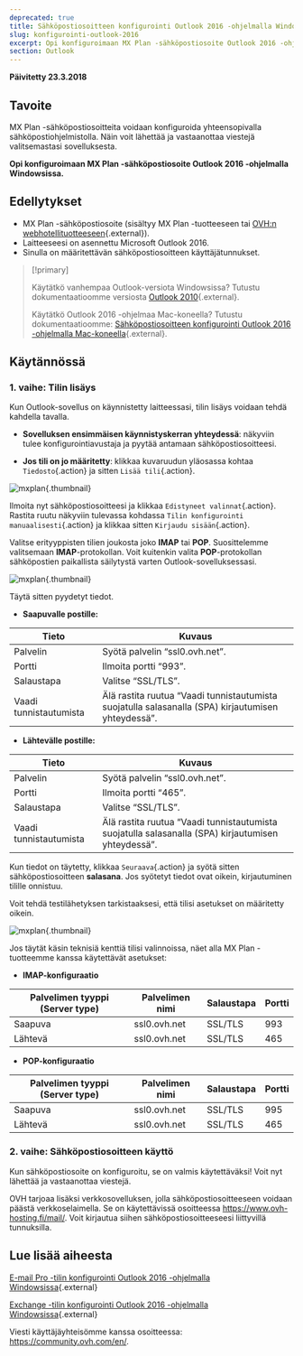 ```yaml
---
deprecated: true
title: Sähköpostiosoitteen konfigurointi Outlook 2016 -ohjelmalla Windowsissa
slug: konfigurointi-outlook-2016
excerpt: Opi konfiguroimaan MX Plan -sähköpostiosoite Outlook 2016 -ohjelmalla Windowsissa
section: Outlook
---
```


**Päivitetty 23.3.2018**

## Tavoite

MX Plan -sähköpostiosoitteita voidaan konfiguroida yhteensopivalla sähköpostiohjelmistolla. Näin voit lähettää ja vastaanottaa viestejä valitsemastasi sovelluksesta.

**Opi konfiguroimaan MX Plan -sähköpostiosoite Outlook 2016 -ohjelmalla Windowsissa.**

## Edellytykset

- MX Plan -sähköpostiosoite (sisältyy MX Plan -tuotteeseen tai [OVH:n webhotellituotteeseen](https://www.ovh-hosting.fi/webhotelli){.external}).
- Laitteeseesi on asennettu Microsoft Outlook 2016.
- Sinulla on määritettävän sähköpostiosoitteen käyttäjätunnukset.

> [!primary]
>
> Käytätkö vanhempaa Outlook-versiota Windowsissa? Tutustu dokumentaatioomme versiosta [Outlook 2010](https://docs.ovh.com/fi/emails/ovh-sahkoposti_outlook_2010_-konfigurointiohje/){.external}.
>
> Käytätkö Outlook 2016 -ohjelmaa Mac-koneella? Tutustu dokumentaatioomme: [Sähköpostiosoitteen konfigurointi Outlook 2016 -ohjelmalla Mac-koneella](https://docs.ovh.com/fi/emails/konfigurointi-outlook-2016-mac/){.external}.
>

## Käytännössä

### 1. vaihe: Tilin lisäys

Kun Outlook-sovellus on käynnistetty laitteessasi, tilin lisäys voidaan tehdä kahdella tavalla.

- **Sovelluksen ensimmäisen käynnistyskerran yhteydessä**: näkyviin tulee konfigurointiavustaja ja pyytää antamaan sähköpostiosoitteesi.

- **Jos tili on jo määritetty**: klikkaa kuvaruudun yläosassa kohtaa `Tiedosto`{.action} ja sitten `Lisää tili`{.action}.

![mxplan](images/configuration-outlook-2016-windows-step1.png){.thumbnail}

Ilmoita nyt sähköpostiosoitteesi ja klikkaa `Edistyneet valinnat`{.action}. Rastita ruutu näkyviin tulevassa kohdassa `Tilin konfigurointi manuaalisesti`{.action} ja klikkaa sitten `Kirjaudu sisään`{.action}.

Valitse erityyppisten tilien joukosta joko **IMAP** tai **POP**. Suosittelemme valitsemaan **IMAP**-protokollan. Voit kuitenkin valita **POP**-protokollan sähköpostien paikallista säilytystä varten Outlook-sovelluksessasi.

![mxplan](images/configuration-outlook-2016-windows-step2.png){.thumbnail}

Täytä sitten pyydetyt tiedot.

- **Saapuvalle postille:**

|Tieto|Kuvaus|
|---|---|
|Palvelin|Syötä palvelin “ssl0.ovh.net”.|
|Portti|Ilmoita portti “993”.|
|Salaustapa|Valitse “SSL/TLS”.|
|Vaadi tunnistautumista|Älä rastita ruutua “Vaadi tunnistautumista suojatulla salasanalla (SPA) kirjautumisen yhteydessä”.|

- **Lähtevälle postille:**

|Tieto|Kuvaus|
|---|---|
|Palvelin|Syötä palvelin “ssl0.ovh.net”.|
|Portti|Ilmoita portti “465”.|
|Salaustapa|Valitse “SSL/TLS”.|
|Vaadi tunnistautumista|Älä rastita ruutua “Vaadi tunnistautumista suojatulla salasanalla (SPA) kirjautumisen yhteydessä”.|

Kun tiedot on täytetty, klikkaa `Seuraava`{.action} ja syötä sitten sähköpostiosoitteen **salasana**. Jos syötetyt tiedot ovat oikein, kirjautuminen tilille onnistuu.

Voit tehdä testilähetyksen tarkistaaksesi, että tilisi asetukset on määritetty oikein.

![mxplan](images/configuration-outlook-2016-windows-step3.png){.thumbnail}

Jos täytät käsin teknisiä kenttiä tilisi valinnoissa, näet alla MX Plan -tuotteemme kanssa käytettävät asetukset:

- **IMAP-konfiguraatio**

|Palvelimen tyyppi (Server type)|Palvelimen nimi|Salaustapa|Portti|
|---|---|---|---|
|Saapuva|ssl0.ovh.net|SSL/TLS|993|
|Lähtevä|ssl0.ovh.net|SSL/TLS|465|

- **POP-konfiguraatio**

|Palvelimen tyyppi (Server type)|Palvelimen nimi|Salaustapa|Portti|
|---|---|---|---|
|Saapuva|ssl0.ovh.net|SSL/TLS|995|
|Lähtevä|ssl0.ovh.net|SSL/TLS|465|

### 2. vaihe: Sähköpostiosoitteen käyttö

Kun sähköpostiosoite on konfiguroitu, se on valmis käytettäväksi! Voit nyt lähettää ja vastaanottaa viestejä.

OVH tarjoaa lisäksi verkkosovelluksen, jolla sähköpostiosoitteeseen voidaan päästä verkkoselaimella. Se on käytettävissä osoitteessa <https://www.ovh-hosting.fi/mail/>. Voit kirjautua siihen sähköpostiosoitteeseesi liittyvillä tunnuksilla.

## Lue lisää aiheesta

[E-mail Pro -tilin konfigurointi Outlook 2016 -ohjelmalla Windowsissa](https://docs.ovh.com/fi/emails-pro/konfigurointi-outlook-2016/){.external}

[Exchange -tilin konfigurointi Outlook 2016 -ohjelmalla Windowsissa](https://docs.ovh.com/fi/microsoft-collaborative-solutions/konfigurointi-outlook-2016/){.external}

Viesti käyttäjäyhteisömme kanssa osoitteessa: <https://community.ovh.com/en/>.